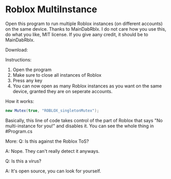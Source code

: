 # Roblox MultiInstance
Open this program to run multiple Roblox instances (on different accounts) on the same device. Thanks to MainDabRblx.
I do not care how you use this, do what you like, MIT license. If you give aany credit, it should be to MainDabRblx.

Download:
  

Instructions:
  1. Open the program
  2. Make sure to close all instances of Roblox
  3. Press any key
  4. You can now open as many Roblox instances as you want on the same device, granted they are on seperate accounts.

How it works:
  
  ```c#
  new Mutex(true, "ROBLOX_singletonMutex");
  ```
  Basically, this line of code takes control of the part of Roblox that says "No multi-instance for you!" and disables it.
  You can see the whole thing in #Program.cs
  
More:
  Q: Is this against the Roblox ToS?
  
  A: Nope. They can't really detect it anyways.
  
  Q: Is this a virus?
  
  A: It's open source, you can look for yourself.
